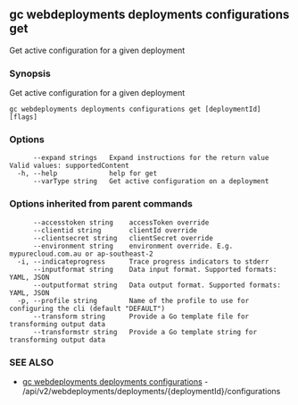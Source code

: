 ## gc webdeployments deployments configurations get

Get active configuration for a given deployment

### Synopsis

Get active configuration for a given deployment

```
gc webdeployments deployments configurations get [deploymentId] [flags]
```

### Options

```
      --expand strings   Expand instructions for the return value Valid values: supportedContent
  -h, --help             help for get
      --varType string   Get active configuration on a deployment
```

### Options inherited from parent commands

```
      --accesstoken string    accessToken override
      --clientid string       clientId override
      --clientsecret string   clientSecret override
      --environment string    environment override. E.g. mypurecloud.com.au or ap-southeast-2
  -i, --indicateprogress      Trace progress indicators to stderr
      --inputformat string    Data input format. Supported formats: YAML, JSON
      --outputformat string   Data output format. Supported formats: YAML, JSON
  -p, --profile string        Name of the profile to use for configuring the cli (default "DEFAULT")
      --transform string      Provide a Go template file for transforming output data
      --transformstr string   Provide a Go template string for transforming output data
```

### SEE ALSO

* [gc webdeployments deployments configurations](gc_webdeployments_deployments_configurations.html)	 - /api/v2/webdeployments/deployments/{deploymentId}/configurations


